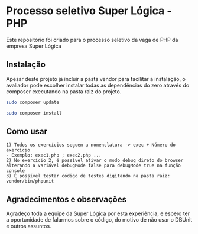 # Processo seletivo Super Lógica - PHP

Este repositório foi criado para o processo seletivo da vaga de PHP da empresa Super Lógica
## Instalação

Apesar deste projeto já incluir a pasta vendor para facilitar a instalação, o avaliador pode escolher instalar todas as dependências do zero através do composer executando na pasta raiz do projeto.

```bash
sudo composer update
```

```bash
sudo composer install
```

## Como usar

```
1) Todos os exercícios seguem a nomenclatura -> exec + Número do exercício
- Exemplo: exec1.php ; exec2.php ...
2) No exercício 2, é possível ativar o modo debug direto do browser
alterando a variável debugMode false para debugMode true na função console
3) É possível testar código de testes digitando na pasta raiz:
vendor/bin/phpunit
```

## Agradecimentos e observações
Agradeço toda a equipe da Super Lógica por esta experiência, e espero ter a oportunidade de falarmos sobre o código, do motivo de não usar o DBUnit e outros assuntos.

